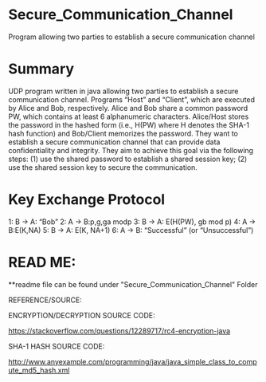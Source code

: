# Secure_Communication_Channel
Program allowing two parties to establish a secure communication channel

# Summary
UDP program written in java allowing two parties to establish a secure communication channel. Programs “Host” and “Client”, which are executed by Alice and Bob, respectively.
Alice and Bob share a common password PW, which contains at least 6 alphanumeric characters. 
Alice/Host stores the password in the hashed form (i.e., H(PW) where H denotes the SHA-1 hash function) and Bob/Client memorizes the password. They want to establish a secure communication channel that can provide data confidentiality and integrity. They aim to achieve this goal via the following steps: (1) use the shared password to establish a shared session key; (2) use the shared session key to secure the communication.

# Key Exchange Protocol 
1: B -> A: “Bob”
2: A -> B:p,g,ga modp
3: B -> A: E(H(PW), gb mod p)
4: A -> B:E(K,NA)
5: B -> A: E(K, NA+1)
6: A -> B: “Successful” (or “Unsuccessful”)


# READ ME:

**readme file can be found under "Secure_Communication_Channel" Folder


REFERENCE/SOURCE:


ENCRYPTION/DECRYPTION SOURCE CODE: 

https://stackoverflow.com/questions/12289717/rc4-encryption-java

SHA-1 HASH SOURCE CODE:

http://www.anyexample.com/programming/java/java_simple_class_to_compute_md5_hash.xml

